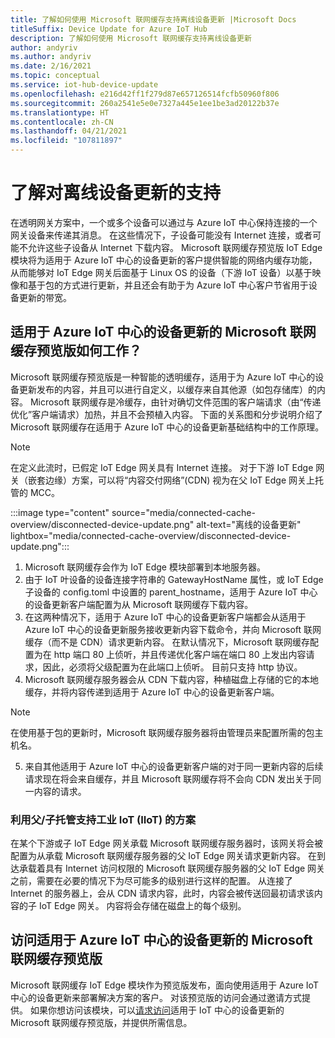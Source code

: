 ```yaml
---
title: 了解如何使用 Microsoft 联网缓存支持离线设备更新 |Microsoft Docs
titleSuffix: Device Update for Azure IoT Hub
description: 了解如何使用 Microsoft 联网缓存支持离线设备更新
author: andyriv
ms.author: andyriv
ms.date: 2/16/2021
ms.topic: conceptual
ms.service: iot-hub-device-update
ms.openlocfilehash: e216d42ff1f279d87e657126514fcfb50960f806
ms.sourcegitcommit: 260a2541e5e0e7327a445e1ee1be3ad20122b37e
ms.translationtype: HT
ms.contentlocale: zh-CN
ms.lasthandoff: 04/21/2021
ms.locfileid: "107811897"
---
```

# <a name="understand-support-for-disconnected-device-updates"></a>了解对离线设备更新的支持

在透明网关方案中，一个或多个设备可以通过与 Azure IoT 中心保持连接的一个网关设备来传递其消息。 在这些情况下，子设备可能没有 Internet 连接，或者可能不允许这些子设备从 Internet 下载内容。 Microsoft 联网缓存预览版 IoT Edge 模块将为适用于 Azure IoT 中心的设备更新的客户提供智能的网络内缓存功能，从而能够对 IoT Edge 网关后面基于 Linux OS 的设备（下游 IoT 设备）以基于映像和基于包的方式进行更新，并且还会有助于为 Azure IoT 中心客户节省用于设备更新的带宽。

## <a name="how-does-microsoft-connected-cache-preview-for-device-update-for-azure-iot-hub-work"></a>适用于 Azure IoT 中心的设备更新的 Microsoft 联网缓存预览版如何工作？

Microsoft 联网缓存预览版是一种智能的透明缓存，适用于为 Azure IoT 中心的设备更新发布的内容，并且可以进行自定义，以缓存来自其他源（如包存储库）的内容。 Microsoft 联网缓存是冷缓存，由针对确切文件范围的客户端请求（由“传递优化”客户端请求）加热，并且不会预植入内容。 下面的关系图和分步说明介绍了 Microsoft 联网缓存在适用于 Azure IoT 中心的设备更新基础结构中的工作原理。

>[!Note]
>在定义此流时，已假定 IoT Edge 网关具有 Internet 连接。 对于下游 IoT Edge 网关（嵌套边缘）方案，可以将“内容交付网络”(CDN) 视为在父 IoT Edge 网关上托管的 MCC。

  :::image type="content" source="media/connected-cache-overview/disconnected-device-update.png" alt-text="离线的设备更新" lightbox="media/connected-cache-overview/disconnected-device-update.png":::

1. Microsoft 联网缓存会作为 IoT Edge 模块部署到本地服务器。
2. 由于 IoT 叶设备的设备连接字符串的 GatewayHostName 属性，或 IoT Edge 子设备的 config.toml 中设置的 parent_hostname，适用于 Azure IoT 中心的设备更新客户端配置为从 Microsoft 联网缓存下载内容。
3. 在这两种情况下，适用于 Azure IoT 中心的设备更新客户端都会从适用于 Azure IoT 中心的设备更新服务接收更新内容下载命令，并向 Microsoft 联网缓存（而不是 CDN）请求更新内容。 在默认情况下，Microsoft 联网缓存配置为在 http 端口 80 上侦听，并且传递优化客户端在端口 80 上发出内容请求，因此，必须将父级配置为在此端口上侦听。  目前只支持 http 协议。
4. Microsoft 联网缓存服务器会从 CDN 下载内容，种植磁盘上存储的它的本地缓存，并将内容传递到适用于 Azure IoT 中心的设备更新客户端。
   
>[!Note]
>在使用基于包的更新时，Microsoft 联网缓存服务器将由管理员来配置所需的包主机名。

5. 来自其他适用于 Azure IoT 中心的设备更新客户端的对于同一更新内容的后续请求现在将会来自缓存，并且 Microsoft 联网缓存将不会向 CDN 发出关于同一内容的请求。

### <a name="supporting-industrial-iot-iiot-with-parentchild-hosting-scenarios"></a>利用父/子托管支持工业 IoT (IIoT) 的方案

在某个下游或子 IoT Edge 网关承载 Microsoft 联网缓存服务器时，该网关将会被配置为从承载 Microsoft 联网缓存服务器的父 IoT Edge 网关请求更新内容。 在到达承载着具有 Internet 访问权限的 Microsoft 联网缓存服务器的父 IoT Edge 网关之前，需要在必要的情况下为尽可能多的级别进行这样的配置。 从连接了 Internet 的服务器上，会从 CDN 请求内容，此时，内容会被传送回最初请求该内容的子 IoT Edge 网关。 内容将会存储在磁盘上的每个级别。

## <a name="access-to-the-microsoft-connected-cache-preview-for-device-update-for-azure-iot-hub"></a>访问适用于 Azure IoT 中心的设备更新的 Microsoft 联网缓存预览版

Microsoft 联网缓存 IoT Edge 模块作为预览版发布，面向使用适用于 Azure IoT 中心的设备更新来部署解决方案的客户。 对该预览版的访问会通过邀请方式提供。 如果你想访问该模块，可以[请求访问](https://aka.ms/MCCForDeviceUpdateForIoT)适用于 IoT 中心的设备更新的 Microsoft 联网缓存预览版，并提供所需信息。
